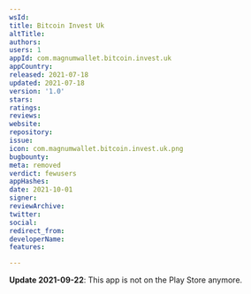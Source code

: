 ```yaml
---
wsId: 
title: Bitcoin Invest Uk
altTitle: 
authors: 
users: 1
appId: com.magnumwallet.bitcoin.invest.uk
appCountry: 
released: 2021-07-18
updated: 2021-07-18
version: '1.0'
stars: 
ratings: 
reviews: 
website: 
repository: 
issue: 
icon: com.magnumwallet.bitcoin.invest.uk.png
bugbounty: 
meta: removed
verdict: fewusers
appHashes: 
date: 2021-10-01
signer: 
reviewArchive: 
twitter: 
social: 
redirect_from: 
developerName: 
features: 

---
```


**Update 2021-09-22**: This app is not on the Play Store anymore.
